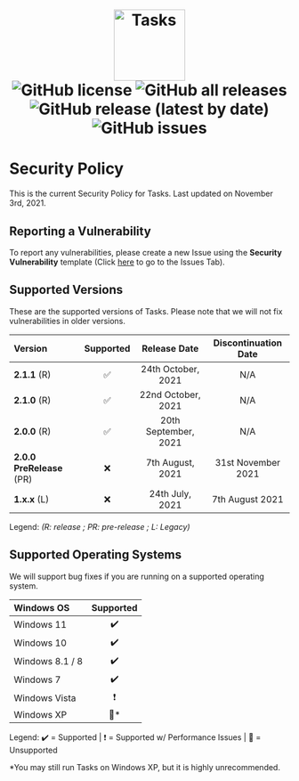<h1 align="center">
  <img src="https://user-images.githubusercontent.com/53088136/136106972-30a9cca8-7a32-479a-9368-74ffe2d60a43.png" alt="Tasks" height="128" /><br>
  <img alt="GitHub license" src="https://img.shields.io/github/license/litetools/tasks?style=flat-square"> <img alt="GitHub all releases" src="https://img.shields.io/github/downloads/LiteTools/Tasks/total?style=flat-square"> <img alt="GitHub release (latest by date)" src="https://img.shields.io/github/v/release/LiteTools/Tasks?style=flat-square"> <img alt="GitHub issues" src="https://img.shields.io/github/issues/LiteTools/Tasks?style=flat-square">
</h1>

# Security Policy
This is the current Security Policy for Tasks. Last updated on November 3rd, 2021.

## Reporting a Vulnerability
To report any vulnerabilities, please create a new Issue using the **Security Vulnerability** template (Click [here](https://github.com/LiteTools/Tasks/issues) to go to the Issues Tab).


## Supported Versions
These are the supported versions of Tasks. Please note that we will not fix vulnerabilities in older versions.

| Version             | Supported          | Release Date         | Discontinuation Date |
| :------------------ | :----------------: | :--------------:     | :------------------: |
| **2.1.1** (R)       | ✅                 | 24th October, 2021     | N/A
| **2.1.0** (R)       | ✅                 | 22nd October, 2021     | N/A
| **2.0.0** (R)       | ✅                 | 20th September, 2021 | N/A                  |
| **2.0.0 PreRelease** (PR) | :x:                | 7th August, 2021     | 31st November 2021   |
| **1.x.x** (L)       | :x:                | 24th July, 2021      | 7th August 2021      |

Legend: *(R: release ; PR: pre-release ; L: Legacy)*

## Supported Operating Systems
We will support bug fixes if you are running on a supported operating system.

| Windows OS      | Supported          | 
| :-------------- | :----------------: | 
| Windows 11      | ✔️                 | 
| Windows 10      | ✔️                 |
| Windows 8.1 / 8 | ✔️                 | 
| Windows 7       | ✔️                 | 
| Windows Vista   | ❗                 |
| Windows XP      | 🚫*                 |

Legend: ✔️ = Supported | ❗ = Supported w/ Performance Issues | 🚫 = Unsupported

*You may still run Tasks on Windows XP, but it is highly unrecommended.
